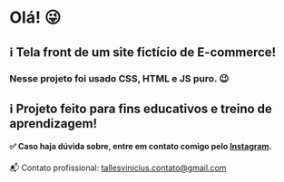 # Olá! 😜 

## ℹ Tela front de um site fictício de E-commerce!

### Nesse projeto foi usado CSS, HTML e JS puro. 😉

## ℹ Projeto feito para fins educativos e treino de aprendizagem!

#### ✅ Caso haja dúvida sobre, entre em contato comigo pelo <a href="https://www.instagram.com/tallesvn_/" target="_blank">Instagram</a>.

📬 Contato profissional: tallesvinicius.contato@gmail.com
